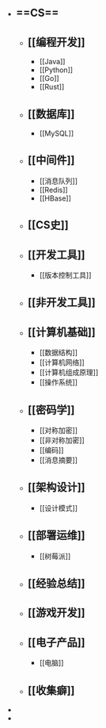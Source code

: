 - ## ==CS==
	- ## [[编程开发]]
		- [[Java]]
		- [[Python]]
		- [[Go]]
		- [[Rust]]
	- ## [[数据库]]
		- [[MySQL]]
	- ## [[中间件]]
		- [[消息队列]]
		- [[Redis]]
		- [[HBase]]
	- ## [[CS史]]
	- ## [[开发工具]]
		- [[版本控制工具]]
	- ## [[非开发工具]]
	- ## [[计算机基础]]
		- [[数据结构]]
		- [[计算机网络]]
		- [[计算机组成原理]]
		- [[操作系统]]
	- ## [[密码学]]
		- [[对称加密]]
		- [[非对称加密]]
		- [[编码]]
		- [[消息摘要]]
	- ## [[架构设计]]
		- [[设计模式]]
	- ## [[部署运维]]
		- [[树莓派]]
	- ## [[经验总结]]
	- ## [[游戏开发]]
	- ## [[电子产品]]
		- [[电脑]]
	- ## [[收集癖]]
-
-